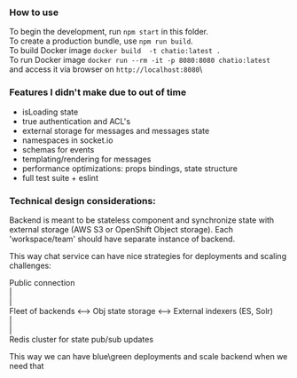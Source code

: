 ### How to use
To begin the development, run `npm start` in this folder.\
To create a production bundle, use `npm run build`.\
To build Docker image `docker build  -t chatio:latest .`\
To run Docker image `docker run --rm -it -p 8080:8080 chatio:latest`\
and access it via browser on `http://localhost:8080`\


### Features I didn't make due to out of time
* isLoading state
* true authentication and ACL's
* external storage for messages and messages state
* namespaces in socket.io
* schemas for events
* templating/rendering for messages
* performance optimizations: props bindings, state structure
* full test suite + eslint 

### Technical design considerations:
Backend is meant to be stateless component and synchronize 
state with external storage (AWS S3 or OpenShift Object storage). 
Each 'workspace/team' should have separate instance of backend.

This way chat service can have nice strategies for deployments 
and scaling challenges:

Public connection\
|\
|\
Fleet of backends <--> Obj state storage <--> External indexers (ES, Solr)<br/> 
|\
|\
Redis cluster for state pub/sub updates   


This way we can have blue\green deployments and scale backend when we need that
